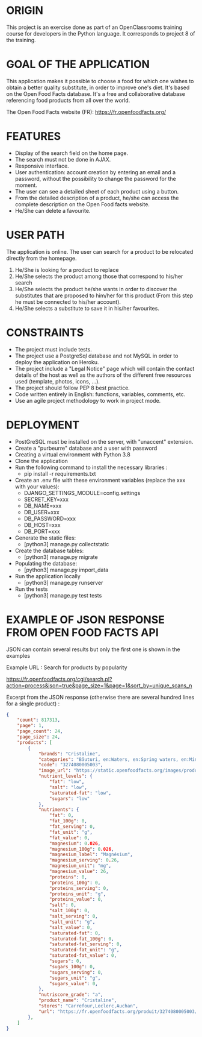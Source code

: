 # ORIGIN #
This project is an exercise done as part of an OpenClassrooms training course for developers in the Python language.
It corresponds to project 8 of the training.

# GOAL OF THE APPLICATION #
This application makes it possible to choose a food for which one wishes to obtain a better quality substitute, in order to improve one's diet. It's based on the Open Food Facts database. It's a free and collaborative database referencing food products from all over the world.

The Open Food Facts website (FR): https://fr.openfoodfacts.org/

# FEATURES #
* Display of the search field on the home page.
* The search must not be done in AJAX.
* Responsive interface.
* User authentication: account creation by entering an email and a password, without the possibility to change the password for the moment.
* The user can see a detailed sheet of each product using a button.
* From the detailed description of a product, he/she can access the complete description on the Open Food facts website.
* He/She can delete a favourite.

# USER PATH #
The application is online. The user can search for a product to be relocated directly from the homepage.
1. He/She is looking for a product to replace
2. He/She selects the product among those that correspond to his/her search
3. He/She selects the product he/she wants in order to discover the substitutes that are proposed to him/her for this product (From this step he must be connected to his/her account).
4. He/She selects a substitute to save it in his/her favourites.

# CONSTRAINTS #
* The project must include tests.
* The project use a PostgreSql database and not MySQL in order to deploy the application on Heroku.
* The project include a "Legal Notice" page which will contain the contact details of the host as well as the authors of the different free resources used (template, photos, icons, ...).
* The project should follow PEP 8 best practice.
* Code written entirely in English: functions, variables, comments, etc.
* Use an agile project methodology to work in project mode.

# DEPLOYMENT #
* PostGreSQL must be installed on the server, with "unaccent" extension.
* Create a "purbeurre" database and a user with password
* Creating a virtual environment with Python 3.8
* Clone the application
* Run the following command to install the necessary libraries :
  - pip install -r requirements.txt
* Create an .env file with these environment variables (replace the xxx with your values):
  - DJANGO_SETTINGS_MODULE=config.settings
  - SECRET_KEY=xxx
  - DB_NAME=xxx
  - DB_USER=xxx
  - DB_PASSWORD=xxx
  - DB_HOST=xxx
  - DB_PORT=xxx
* Generate the static files:
  - [python3] manage.py collectstatic
* Create the database tables:
  - [python3] manage.py migrate
* Populating the database:
  - [python3] manage.py import_data
* Run the application locally
  - [python3] manage.py runserver
* Run the tests
  - [python3] manage.py test tests

# EXAMPLE OF JSON RESPONSE FROM OPEN FOOD FACTS API #
JSON can contain several results but only the first one is shown in the examples

Example URL : Search for products by popularity

https://fr.openfoodfacts.org/cgi/search.pl?action=process&json=true&page_size=1&page=1&sort_by=unique_scans_n

Excerpt from the JSON response (otherwise there are several hundred lines for a single product) :  

```json
{
    "count": 817313,
    "page": 1,
    "page_count": 24,
    "page_size": 24,
    "products": [
        {
            "brands": "Cristaline",
            "categories": "Băuturi, en:Waters, en:Spring waters, en:Mineral waters, en:Natural mineral waters",
            "code": "3274080005003",
            "image_url": "https://static.openfoodfacts.org/images/products/327/408/000/5003/front_fr.626.400.jpg",
            "nutrient_levels": {
                "fat": "low",
                "salt": "low",
                "saturated-fat": "low",
                "sugars": "low"
            },
            "nutriments": {
                "fat": 0,
                "fat_100g": 0,
                "fat_serving": 0,
                "fat_unit": "g",
                "fat_value": 0,
                "magnesium": 0.026,
                "magnesium_100g": 0.026,
                "magnesium_label": "Magnésium",
                "magnesium_serving": 0.26,
                "magnesium_unit": "mg",
                "magnesium_value": 26,
                "proteins": 0,
                "proteins_100g": 0,
                "proteins_serving": 0,
                "proteins_unit": "g",
                "proteins_value": 0,
                "salt": 0,
                "salt_100g": 0,
                "salt_serving": 0,
                "salt_unit": "g",
                "salt_value": 0,
                "saturated-fat": 0,
                "saturated-fat_100g": 0,
                "saturated-fat_serving": 0,
                "saturated-fat_unit": "g",
                "saturated-fat_value": 0,
                "sugars": 0,
                "sugars_100g": 0,
                "sugars_serving": 0,
                "sugars_unit": "g",
                "sugars_value": 0,
            },
            "nutriscore_grade": "a",
            "product_name": "Cristaline",
            "stores": "Carrefour,Leclerc,Auchan",
            "url": "https://fr.openfoodfacts.org/produit/3274080005003/cristaline-eau-de-source"
        },
    ]
}
```
